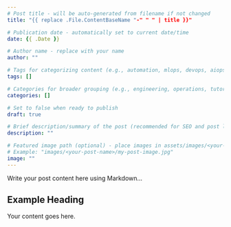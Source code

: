 ```yaml
---
# Post title - will be auto-generated from filename if not changed
title: "{{ replace .File.ContentBaseName "-" " " | title }}"

# Publication date - automatically set to current date/time
date: {{ .Date }}

# Author name - replace with your name
author: ""

# Tags for categorizing content (e.g., automation, mlops, devops, aiops)
tags: []

# Categories for broader grouping (e.g., engineering, operations, tutorials)
categories: []

# Set to false when ready to publish
draft: true

# Brief description/summary of the post (recommended for SEO and post listings)
description: ""

# Featured image path (optional) - place images in assets/images/<your-post-name>/
# Example: "images/<your-post-name>/my-post-image.jpg"
image: ""
---
```


Write your post content here using Markdown...

## Example Heading

Your content goes here.
